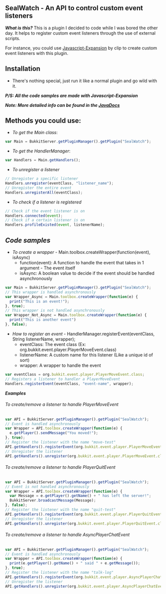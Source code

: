 ## SealWatch - An API to control custom event listeners

***What is this?*** This is a plugin I decided to code while I was bored the other day. It helps to register custom event listeners through the use of external scripts.

For instance, you could use <a href="https://github.com/PlaceholderAPI/Javascript-Expansion">Javascript-Expansion</a> by clip to create custom event listeners with this plugin.

## Installation
- There's nothing special, just run it like a normal plugin and go wild with it.

***P/S: All the code samples are made with Javascript-Expansion***

***Note: More detailed info can be found in the <a href="https://emnoigi1452.github.io">JavaDocs</a>***

## Methods you could use:
- *To get the Main class*:
```javascript
var Main = BukkitServer.getPluginManager().getPlugin("SealWatch");
```
- *To get the HandlerManager*:
```javascript
var Handlers = Main.getHandlers();
```
- *To unregister a listener*
```javascript
// Unregister a specific listener
Handlers.unregister(eventClass, "listener_name");
// Unregister the entire event
Handlers.unregisterAll(eventClass);
```

- *To check if a listener is registered*
```javascript
// Check if the event listener is on
Handlers.connected(event);
// Check if a certain listener is on
Handlers.profileExisted(event, listenerName);
```

## ***Code samples***
- *To create a wrapper* - Main.toolbox.createWrapper(function(event), isAsync)
  - function(event): A function to handle the event that takes in 1 argument - The event itself
  - isAsync: A boolean value to decide if the event should be handled asynchronously
```javascript
var Main = BukkitServer.getPluginManager().getPlugin("SealWatch");
// This wrapper is handled asynchronously
var Wrapper_Async = Main.toolbox.createWrapper(function(e) {
  print("This is an event!");
}, true);
// This wrapper is not handled asynchronously
var Wrapper_Not_Async = Main.toolbox.createWrapper(function(e) {
  print("This is another event")
}, false);
```
- *How to register an event* - HandlerManager.registerEvent(eventClass, String listenerName, wrapper);
  - eventClass: The event class (Ex: org.bukkit.event.player.PlayerMoveEvent.class)
  - listenerName: A custom name for this listener (Like a unique id of sort)
  - wrapper: A wrapper to handle the event
```javascript
var eventClass = org.bukkit.event.player.PlayerMoveEvent.class;
// Registers a listener to handler a PlayerMoveEvent
Handlers.registerEvent(eventClass, "event-name", wrapper);
```
***Examples***

###### To create/remove a listener to handle PlayerMoveEvent
```javascript
var API = BukkitServer.getPluginManager().getPlugin("SealWatch");
// Event is handled asynchronously
var Wrapper = API.toolbox.createWrapper(function(e) {
  e.getPlayer().sendMessage("You moved!");
}, true);
// Register the listener with the name "move-test"
API.getHandlers().registerEvent(org.bukkit.event.player.PlayerMoveEvent.class, "move-test", Wrapper);
// Unregister the listener
API.getHandlers().unregister(org.bukkit.event.player.PlayerMoveEvent.class, "move-test");
```

###### To create/remove a listener to handle PlayerQuitEvent
```javascript
var API = BukkitServer.getPluginManager().getPlugin("SealWatch");
// Event is not handled asynchronously
var Wrapper = API.toolbox.createWrapper(function(e) {
  var Message = e.getPlayer().getName() + " has left the server!";
  BukkitServer.broadcastMessage(Message);
}, false);
// Register the listener with the name "quit-test"
API.getHandlers().registerEvent(org.bukkit.event.player.PlayerQuitEvent.class, "quit-test", Wrapper);
// Unregister the listener
API.getHandlers().unregister(org.bukkit.event.player.PlayerQuitEvent.class, "quit-test");
```

###### To create/remove a listener to handle AsyncPlayerChatEvent
```javascript
var API = BukkitServer.getPluginManager().getPlugin("SealWatch");
// Event is handled asynchronously
var Wrapper = API.toolbox.createWrapper(function(e) {
  print(e.getPlayer().getName() + " said " + e.getMessage());
}, true);
// Register the listener with the name "talk-log"
API.getHandlers().registerEvent(org.bukkit.event.player.AsyncPlayerChatEvent.class, "talk-log", Wrapper);
// Unregister the listener
API.getHandlers().unregister(org.bukkit.event.player.AsyncPlayerChatEvent.class, "talk-log");
```
